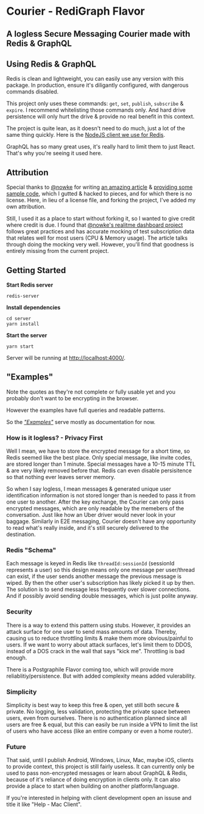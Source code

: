 # Courier - RediGraph Flavor
## A logless Secure Messaging Courier made with Redis & GraphQL

## Using **Redis & GraphQL**

Redis is clean and lightweight, you can easily use any version with this package. In production, ensure it's diligantly configured, with dangerous commands disabled. 

This project only uses these commands: `get`, `set`, `publish`, `subscribe` & `expire`. I recommend whitelisting those commands only. And hard drive persistence will only hurt the drive & provide no real benefit in this context. 

The project is quite lean, as it doesn't need to do much, just a lot of the same thing quickly. Here is the [NodeJS client we use for Redis](https://www.npmjs.com/package/ioredis).

GraphQL has so many great uses, it's really hard to limit them to just React. That's why you're seeing it used here.

## Attribution

Special thanks to [@nowke](https://github.com/nowke/) for writing [an amazing article](https://medium.com/@nowke/building-a-real-time-dashboard-using-react-graphql-subscriptions-and-redis-pubsub-49f5e391a4f9) & [providing some sample code](https://github.com/nowke/realtime-dashboard-demo/), which I gutted & hacked to pieces, and for which there is no license. Here, in lieu of a license file, and forking the project, I've added my own attribution.

Still, I used it as a place to start without forking it, so I wanted to give credit where credit is due. I found that [@nowke's realitme dashboard project]((https://github.com/nowke/realtime-dashboard-demo/)) follows great practices and has accurate mocking of test subscription data that relates well for most users (CPU & Memory usage). The article talks through doing the mocking very well. However, you'll find that goodness is entirely missing from the current project.

## Getting Started

**Start Redis server**

```
redis-server
```

**Install dependencies**

```
cd server
yarn install
```

**Start the server**

```
yarn start
```

Server will be running at [http://localhost:4000/](http://localhost:4000/). 


## "Examples"

Note the quotes as they're not complete or fully usable yet and you probably don't want to be encrypting in the browser.

However the examples have full queries and readable patterns.

So the [_"Examples"_](examples/) serve mostly as documentation for now.

### How is it logless? - Privacy First

Well I mean, we have to store the encrypted message for a short time, so Redis seemed like the best place. Only special message, like invite codes, are stored longer than 1 minute. Special messages have a 10-15 minute TTL & are very likely removed before that. Redis can even disable persisitence so that nothing ever leaves server memory.

So when I say logless, I mean messages & generated unique user identification information is not stored longer than is needed to pass it from one user to another. After the key exchange, the Courier can only pass encrypted messages, which are only readable by the memebers of the conversation. Just like how an Uber driver would never look in your baggage. Similarly in E2E messaging, Courier doesn't have any opportunity to read what's really inside, and it's still securely delivered to the destination.

### Redis "Schema"

Each message is keyed in Redis like `threadId:sessionId` (sessionId represents a user) so this design means only one message per user/thread can exist, if the user sends another message the previous message is wiped. By then the other user's subscription has likely picked it up by then. The solution is to send message less frequently over slower connections. And if possibly avoid sending double messages, which is just polite anyway.

### Security

There is a way to extend this pattern using stubs. However, it provides an attack surface for one user to send mass amounts of data. Thereby, causing us to reduce throttling limits & make them more obvious/painful to users. If we want to worry about attack surfaces, let's limit them to DDOS, instead of a DOS crack in the wall that says "kick me". Throttling is bad enough.

There is a Postgraphile Flavor coming too, which will provide more reliablitiy/persistence. But with added complexity means added vulerability.

### Simplicity

Simplicity is best way to keep this free & open, yet still both secure & private. No logging, less validation, protecting the private space between users, even from ourselves. There is no authentication planned since all users are free & equal, but this can easily be run inside a VPN to limit the list of users who have access (like an entire company or even a home router).

### Future

That said, until I publish Android, Windows, Linux, Mac, maybe iOS, clients to provide context, this project is still fairly useless. It can currently only be used to pass non-encrypted messages or learn about GraphQL & Redis, because of it's reliance of doing encryption in clients only. It can also provide a place to start when building on another platform/language.

If you're interested in helping with client development open an issuse and title it like "Help - Mac Client".

